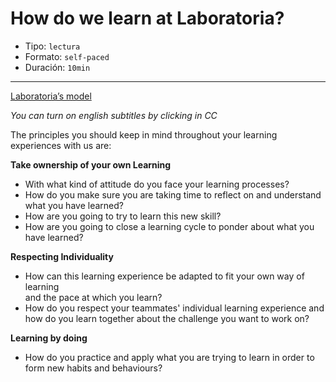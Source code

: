 # How do we learn at Laboratoria?

* Tipo: `lectura`
* Formato: `self-paced`
* Duración: `10min`

***

[Laboratoria’s model](https://vimeo.com/412540970)

*You can turn on english subtitles by clicking in CC*

The principles you should keep in mind throughout your learning experiences with
us are:

**Take ownership of your own Learning**
-  With what kind of attitude do you face your learning processes?
-  How do you make sure you are taking time to reflect on and understand what
you have learned?
- How are you going to try to learn this new skill?
- How are you going to close a learning cycle to ponder about what you have
learned?

 **Respecting Individuality**
- How can this learning experience be adapted to fit your own way of learning  
and the pace at which you learn?
- How do you respect your teammates' individual learning experience and how do
you learn together about the challenge you want to work on?

**Learning by  doing**
- How do you practice and apply what you are trying to learn in order to form
new habits and behaviours?
